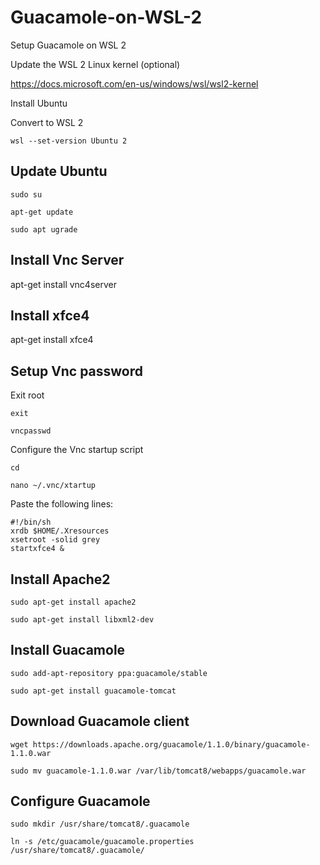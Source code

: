 # Guacamole-on-WSL-2
Setup Guacamole on WSL 2

Update the WSL 2 Linux kernel (optional)

https://docs.microsoft.com/en-us/windows/wsl/wsl2-kernel

Install Ubuntu

Convert to WSL 2

`wsl --set-version Ubuntu 2`

## Update Ubuntu

`sudo su`

`apt-get update`

`sudo apt ugrade`

## Install Vnc Server

apt-get install vnc4server

## Install xfce4

apt-get install xfce4

## Setup Vnc password

Exit root 

`exit`

`vncpasswd`

Configure the Vnc startup script

`cd`

`nano ~/.vnc/xtartup`

Paste the following lines:

```
#!/bin/sh
xrdb $HOME/.Xresources
xsetroot -solid grey
startxfce4 &
```
## Install Apache2

`sudo apt-get install apache2`

`sudo apt-get install libxml2-dev`

## Install Guacamole

`sudo add-apt-repository ppa:guacamole/stable`

`sudo apt-get install guacamole-tomcat`

## Download Guacamole client
`wget https://downloads.apache.org/guacamole/1.1.0/binary/guacamole-1.1.0.war`

`sudo mv guacamole-1.1.0.war /var/lib/tomcat8/webapps/guacamole.war`

 ## Configure Guacamole
 
 `sudo mkdir /usr/share/tomcat8/.guacamole`
 
 `ln -s /etc/guacamole/guacamole.properties /usr/share/tomcat8/.guacamole/` 
   
 
